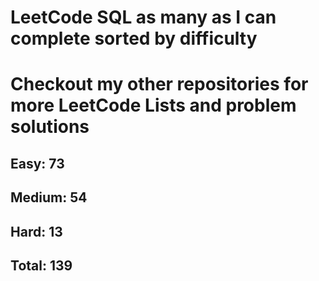 <h1>LeetCode SQL as many as I can complete sorted by difficulty</h1>
<h1> Checkout my other repositories for more LeetCode Lists and problem solutions</h1>

<h2>Easy: 73</h2>
<h2>Medium: 54</h2>
<h2>Hard: 13</h2>
<h2>Total: 139</h2>

